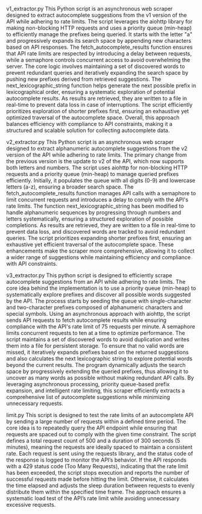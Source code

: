 v1_extractor.py
This Python script is an asynchronous web scraper designed to extract autocomplete suggestions from the v1 version of the API while adhering to rate limits. The script leverages the aiohttp library for making non-blocking HTTP requests and uses a priority queue (min-heap) to efficiently manage the prefixes being queried. It starts with the letter "a" and progressively expands its search space by appending new characters based on API responses. The fetch_autocomplete_results function ensures that API rate limits are respected by introducing a delay between requests, while a semaphore controls concurrent access to avoid overwhelming the server. The core logic involves maintaining a set of discovered words to prevent redundant queries and iteratively expanding the search space by pushing new prefixes derived from retrieved suggestions. The next_lexicographic_string function helps generate the next possible prefix in lexicographical order, ensuring a systematic exploration of potential autocomplete results. As results are retrieved, they are written to a file in real-time to prevent data loss in case of interruptions. The script efficiently prioritizes exploration of shorter prefixes first, ensuring an exhaustive yet optimized traversal of the autocomplete space. Overall, this approach balances efficiency with compliance to API constraints, making it a structured and scalable solution for collecting autocomplete data.

v2_extractor.py
This Python script is an asynchronous web scraper designed to extract alphanumeric autocomplete suggestions from the v2 version of the API while adhering to rate limits. The primary change from the previous version is the update to v2 of the API, which now supports both letters and numbers. The script uses aiohttp for non-blocking HTTP requests and a priority queue (min-heap) to manage queried prefixes efficiently. Initially, it populates the queue with all digits (0-9) and lowercase letters (a-z), ensuring a broader search space. The fetch_autocomplete_results function manages API calls with a semaphore to limit concurrent requests and introduces a delay to comply with the API's rate limits. The function next_lexicographic_string has been modified to handle alphanumeric sequences by progressing through numbers and letters systematically, ensuring a structured exploration of possible completions. As results are retrieved, they are written to a file in real-time to prevent data loss, and discovered words are tracked to avoid redundant queries. The script prioritizes expanding shorter prefixes first, ensuring an exhaustive yet efficient traversal of the autocomplete space. These enhancements make the scraper more comprehensive, allowing it to collect a wider range of suggestions while maintaining efficiency and compliance with API constraints.

v3_extractor.py
This python script is designed to efficiently scrape autocomplete suggestions from an API while adhering to rate limits. The core idea behind the implementation is to use a priority queue (min-heap) to systematically explore prefixes and discover all possible words suggested by the API. The process starts by seeding the queue with single-character and two-character prefixes composed of alphanumeric characters and special symbols. Using an asynchronous approach with aiohttp, the script sends API requests to fetch autocomplete results while ensuring compliance with the API's rate limit of 75 requests per minute. A semaphore limits concurrent requests to ten at a time to optimize performance. The script maintains a set of discovered words to avoid duplication and writes them into a file for persistent storage. To ensure that no valid words are missed, it iteratively expands prefixes based on the returned suggestions and also calculates the next lexicographic string to explore potential words beyond the current results. The program dynamically adjusts the search space by progressively extending the queried prefixes, thus allowing it to uncover as many words as possible without making redundant API calls. By leveraging asynchronous processing, priority queue-based prefix expansion, and intelligent rate limiting, this scraper efficiently extracts a comprehensive list of autocomplete suggestions while minimizing unnecessary requests.

limit.py
This script is designed to test the rate limits of an autocomplete API by sending a large number of requests within a defined time period. The core idea is to repeatedly query the API endpoint while ensuring that requests are spaced out to comply with the given time constraint. The script defines a total request count of 500 and a duration of 300 seconds (5 minutes), meaning the requests are ideally spaced to maintain a consistent rate. Each request is sent using the requests library, and the status code of the response is logged to monitor the API’s behavior. If the API responds with a 429 status code (Too Many Requests), indicating that the rate limit has been exceeded, the script stops execution and reports the number of successful requests made before hitting the limit. Otherwise, it calculates the time elapsed and adjusts the sleep duration between requests to evenly distribute them within the specified time frame. The approach ensures a systematic load test of the API’s rate limit while avoiding unnecessary excessive requests.
